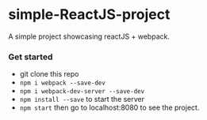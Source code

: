 # simple-ReactJS-project
A simple project showcasing reactJS + webpack.

### Get started
* git clone this repo
* `npm i webpack --save-dev`
* `npm i webpack-dev-server --save-dev`
* `npm install --save`
to start the server
* `npm start`
then go to localhost:8080 to see the project.
